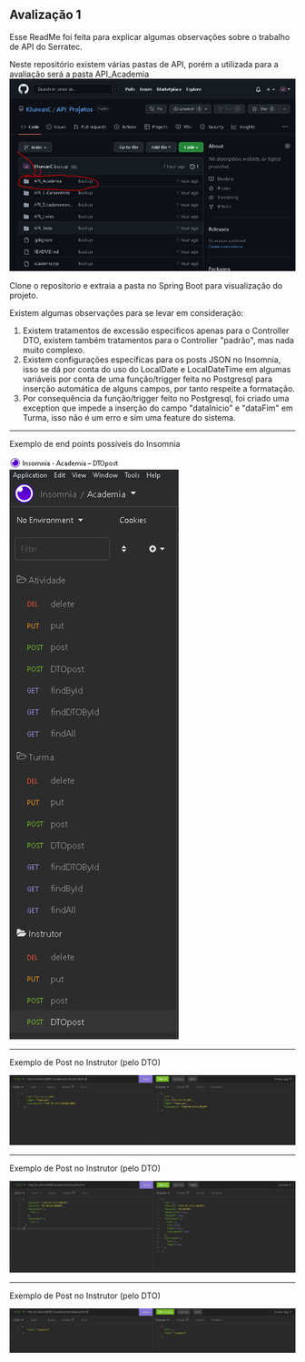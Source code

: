 ## Avalização 1

Esse ReadMe foi feita para explicar algumas observações sobre o trabalho de API do Serratec.

Neste repositório existem várias pastas de API, porém a utilizada para a avaliação será a pasta API_Academia
![Imagem ](prints/demonst_pasta.PNG)

Clone o repositorio e extraia a pasta no Spring Boot para visualização do projeto.

Existem algumas observações para se levar em consideração:

1. Existem tratamentos de excessão especificos apenas para o Controller DTO, existem também tratamentos para o Controller "padrão", mas nada muito complexo.
2. Existem configurações específicas para os posts JSON no Insomnia, isso se dá por conta do uso do LocalDate e LocalDateTime em algumas variáveis por conta de uma função/trigger feita no Postgresql para inserção automática de alguns campos, por tanto respeite a formatação.
3. Por consequência da função/trigger feito no Postgresql, foi criado uma exception que impede a inserção do campo "dataInicio" e "dataFim" em Turma, isso não é um erro e sim uma feature do sistema.


-----------------------------
Exemplo de end points possíveis do Insomnia

![Imagem ](prints/Insomnia.PNG)

-----------------------------

Exemplo de Post no Instrutor (pelo DTO)

![Imagem ](prints/dto_Post_Instrutor.PNG)

-----------------------------

Exemplo de Post no Instrutor (pelo DTO)

![Imagem ](prints/dto_Post_Turma.PNG)

-----------------------------

Exemplo de Post no Instrutor (pelo DTO)

![Imagem ](prints/dtp_Post_Atividade.PNG)


